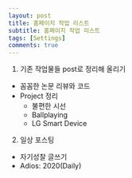 ```yaml
---
layout: post
title: 홈페이지 작업 리스트
subtitle: 홈페이지 작업 리스트
tags: [Settings]
comments: true
---
```


1. 기존 작업물들 post로 정리해 올리기
  - 꼼꼼한 논문 리뷰와 코드
  - Project 정리
    - 불편한 시선
    - Ballplaying
    - LG Smart Device  
  
  
2. 일상 포스팅
  - 자기성찰 글쓰기
  - Adios: 2020(Daily)
